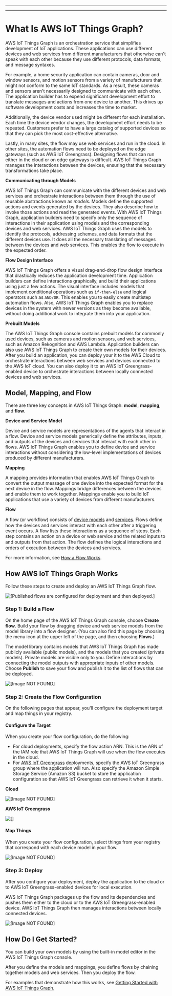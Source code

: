 --------

--------

# What Is AWS IoT Things Graph?<a name="iot-tg-whatis"></a>

AWS IoT Things Graph is an orchestration service that simplifies development of IoT applications\. These applications can use different devices and web services from different manufacturers that otherwise can't speak with each other because they use different protocols, data formats, and message syntaxes\. 

For example, a home security application can contain cameras, door and window sensors, and motion sensors from a variety of manufacturers that might not conform to the same IoT standards\. As a result, these cameras and sensors aren't necessarily designed to communicate with each other\. The application builder has to expend significant development effort to translate messages and actions from one device to another\. This drives up software development costs and increases the time to market\.

Additionally, the device vendor used might be different for each installation\. Each time the device vendor changes, the development effort needs to be repeated\. Customers prefer to have a large catalog of supported devices so that they can pick the most cost\-effective alternative\. 

Lastly, in many sites, the flow may use web services and run in the cloud\. In other sites, the automation flows need to be deployed on the edge gateways \(such as AWS IoT Greengrass\)\. Designing flows that can run either in the cloud or on edge gateways is difficult\. AWS IoT Things Graph manages the interactions between the devices, ensuring that the necessary transformations take place\.

**Communicating through Models**

AWS IoT Things Graph can communicate with the different devices and web services and orchestrate interactions between them through the use of reusable abstractions known as *models*\. Models define the supported actions and events generated by the devices\. They also describe how to invoke those actions and read the generated events\. With AWS IoT Things Graph, application builders need to specify only the sequence of interactions in their application using models and the corresponding devices and web services\. AWS IoT Things Graph uses the models to identify the protocols, addressing schemes, and data formats that the different devices use\. It does all the necessary translating of messages between the devices and web services\. This enables the flow to execute in the expected order\.

**Flow Design Interface**

AWS IoT Things Graph offers a visual drag\-and\-drop flow design interface that drastically reduces the application development time\. Application builders can define interactions graphically, and build their applications using just a few actions\. The visual interface includes models that implement conditional operations such as `if-then-else` and logical operators such as `AND/OR`\. This enables you to easily create multistep automation flows\. Also, AWS IoT Things Graph enables you to replace devices in the system with newer versions as they become available, without doing additional work to integrate them into your application\.

**Prebuilt Models**

The AWS IoT Things Graph console contains prebuilt models for commonly used devices, such as cameras and motion sensors, and web services, such as Amazon Rekognition and AWS Lambda\. Application builders can also use AWS IoT Things Graph to create their own models for their devices\. After you build an application, you can deploy your it to the AWS Cloud to orchestrate interactions between web services and devices connected to the AWS IoT cloud\. You can also deploy it to an AWS IoT Greengrass\-enabled device to orchestrate interactions between locally connected devices and web services\.

## Model, Mapping, and Flow<a name="iot-tg-whatis-concepts"></a>

There are three key concepts in AWS IoT Things Graph: **model**, **mapping**, and **flow**\.

**Device and Service Model**

Device and service models are representations of the agents that interact in a flow\. Device and service models generically define the attributes, inputs, and outputs of the devices and services that interact with each other in flows\. AWS IoT Things Graph enables you to define device and service interactions without considering the low\-level implementations of devices produced by different manufacturers\.

**Mapping**

A mapping provides information that enables AWS IoT Things Graph to convert the output message of one device into the expected format for the next device in the flow\. Mappings bridge differences between the devices and enable them to work together\. Mappings enable you to build IoT applications that use a variety of devices from different manufacturers\.

**Flow**

A flow \(or workflow\) consists of [device models](iot-tg-models-tdm-iot-device-model.html) and [services](iot-tg-models-tdm-iot-service.html)\. Flows deﬁne how the devices and services interact with each other after a triggering event occurs\. A flow lists these interactions as a sequence of steps\. Each step contains an action on a device or web service and the related inputs to and outputs from that action\. The ﬂow deﬁnes the logical interactions and orders of execution between the devices and services\.

For more information, see [How a Flow Works](iot-tg-whatis-howitworks.html)\.

## How AWS IoT Things Graph Works<a name="iot-tg-whatis-works"></a>

Follow these steps to create and deploy an AWS IoT Things Graph flow\.

![\[Published flows are configured for deployment and then deployed.\]](http://docs.aws.amazon.com/thingsgraph/latest/ug/images/TGBuildCreateDeploy.png)

### Step 1: Build a Flow<a name="iot-tg-what-is-works-step1"></a>

On the home page of the AWS IoT Things Graph console, choose **Create flow**\. Build your flow by dragging device and web service models from the model library into a flow designer\. \(You can also find this page by choosing the menu icon at the upper left of the page, and then choosing **Flows**\.\) 

The model library contains models that AWS IoT Things Graph has made publicly available \(public models\), and the models that you created \(private models\)\. Private models are visible only to you\. Define interactions by connecting the model outputs with appropriate inputs of other models\. Choose **Publish** to save your flow and publish it to the list of flows that can be deployed\.

![\[Image NOT FOUND\]](http://docs.aws.amazon.com/thingsgraph/latest/ug/images/TGDragDrop.png)

### Step 2: Create the Flow Configuration<a name="iot-tg-what-is-works-step2"></a>

On the following pages that appear, you'll configure the deployment target and map things in your registry\.

#### Configure the Target<a name="iot-tg-what-is-works-step2a"></a>

When you create your flow configuration, do the following:
+ For cloud deployments, specify the flow action ARN\. This is the ARN of the IAM role that AWS IoT Things Graph will use when the flow executes in the cloud\. 
+ For [AWS IoT Greengrass](https://docs.aws.amazon.com/greengrass/latest/developerguide/what-is-gg.html) deployments, specify the AWS IoT Greengrass group where the application will run\. Also specify the Amazon Simple Storage Service \(Amazon S3\) bucket to store the application configuration so that AWS IoT Greengrass can retrieve it when it starts\. 

**Cloud**

![\[Image NOT FOUND\]](http://docs.aws.amazon.com/thingsgraph/latest/ug/images/TGCloudDeploymentDetails2.png)

**AWS IoT Greengrass**

![\[\]](http://docs.aws.amazon.com/thingsgraph/latest/ug/images/TGDeploymentDetails2.png)

#### Map Things<a name="iot-tg-what-is-works-step2b"></a>

When you create your flow configuration, select things from your registry that correspond with each device model in your flow\.

![\[Image NOT FOUND\]](http://docs.aws.amazon.com/thingsgraph/latest/ug/images/TGAssociateThings.png)

### Step 3: Deploy<a name="iot-tg-what-is-works-step3"></a>

After you configure your deployment, deploy the application to the cloud or to AWS IoT Greengrass\-enabled devices for local execution\. 

AWS IoT Things Graph packages up the flow and its dependencies and pushes them either to the cloud or to the AWS IoT Greengrass\-enabled device\. AWS IoT Things Graph then manages interactions between locally connected devices\.

![\[Image NOT FOUND\]](http://docs.aws.amazon.com/thingsgraph/latest/ug/images/TGDeploymentCreated.png)

## How Do I Get Started?<a name="iot-tg-whatis-get-started"></a>

You can build your own models by using the built\-in model editor in the AWS IoT Things Graph console\. 

After you define the models and mappings, you define flows by chaining together models and web services\. Then you deploy the flow\. 

For examples that demonstrate how this works, see [Getting Started with AWS IoT Things Graph\.](iot-tg-gs.html)